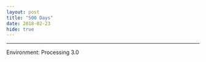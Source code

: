 ```yaml
---
layout: post
title: "500 Days"
date: 2018-02-23
hide: true
---	
```


<div class="pde" style="max-width:512px">
<script type="text/javascript" src="{{ site.baseurl }}/plugin/processing.min.js"></script>
<canvas data-processing-sources="{{ site.baseurl }}/assets/files/pde/Heart.pde"></canvas>
</div>

---

Environment: Processing 3.0

